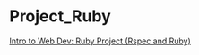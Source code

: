 # Project_Ruby
<a href="http://www.theodinproject.com/web-development-101/ruby?ref=lnav">Intro to Web Dev: Ruby Project (Rspec and Ruby)</a>